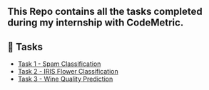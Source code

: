 ## This Repo contains  all the tasks completed during my internship with **CodeMetric**.

## 📌 Tasks  
- [Task 1 - Spam Classification](./TASK-1/)
- [Task 2 - IRIS Flower Classification](./TASK-2/)
- [Task 3 - Wine Quality Prediction](./TASK-3/)
